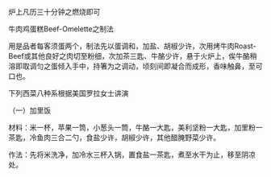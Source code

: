 炉上凡历三十分钟之燃烧即可

牛肉鸡蛋糕Beef-Omelette之制法

用是品者每客须蛋两个，制法先以蛋调和，加盐、胡椒少许，次用烤牛肉Roast-Beef或其他良好之肉切至粉细，次加茶三匙、牛酪少许，悬于火炉上，俟牛酪稍溶即取调匀之蛋倾入手中，持箸为之调动，顷刻间即凝合而成形，香味触鼻，至可口也。

下列西菜八种系根据美国罗拉女士讲演

（一）加里饭

材料：米一杯，苹果一筒，小葱头一筒，牛酪一大匙，美利坚粉一大匙，加里粉一茶匙，冷鱼肉三合二勺，食盐少许，胡椒少许，其他醋腌野菜少许。

作法：先将米洗净，加冷水三杯入锅，置食盐一茶匙，煮至水干为止，移至阴凉处。